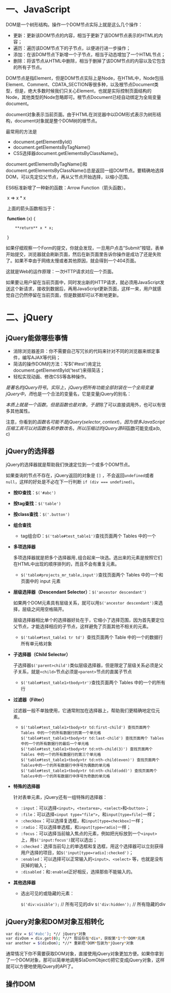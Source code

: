 # 一、JavaScript

DOM是一个树形结构。操作一个DOM节点实际上就是这么几个操作：

- 更新：更新该DOM节点的内容，相当于更新了该DOM节点表示的HTML的内容；
- 遍历：遍历该DOM节点下的子节点，以便进行进一步操作；
- 添加：在该DOM节点下新增一个子节点，相当于动态增加了一个HTML节点；
- 删除：将该节点从HTML中删除，相当于删掉了该DOM节点的内容以及它包含的所有子节点。



DOM节点是指Element，但是DOM节点实际上是Node，在HTML中，Node包括Element、Comment、CDATA_SECTION等很多种，以及根节点Document类型，但是，绝大多数时候我们只关心Element，也就是实际控制页面结构的Node，其他类型的Node忽略即可。根节点Document已经自动绑定为全局变量document。



document对象表示当前页面。由于HTML在浏览器中以DOM形式表示为树形结构，document对象就是整个DOM树的根节点。



最常用的方法是

- document.getElementById()
- document.getElementsByTagName()
- CSS选择器document.getElementsByClassName()。

document.getElementsByTagName()和document.getElementsByClassName()总是返回一组DOM节点。要精确地选择DOM，可以先定位父节点，再从父节点开始选择，以缩小范围。





ES6标准新增了一种新的函数：Arrow Function（箭头函数）。

​	x => x * x

​	上面的箭头函数相当于：

​	**function** (x) {

  		**return** x * x;

​	}



如果仔细观察一个Form的提交，你就会发现，一旦用户点击“Submit”按钮，表单开始提交，浏览器就会刷新页面，然后在新页面里告诉你操作是成功了还是失败了。如果不幸由于网络太慢或者其他原因，就会得到一个404页面。

这就是Web的运作原理：一次HTTP请求对应一个页面。

如果要让用户留在当前页面中，同时发出新的HTTP请求，就必须用JavaScript发送这个新请求，接收到数据后，再用JavaScript更新页面，这样一来，用户就感觉自己仍然停留在当前页面，但是数据却可以不断地更新。

# 二、jQuery

## jQuery能做哪些事情

- 消除浏览器差异：你不需要自己写冗长的代码来针对不同的浏览器来绑定事件，编写AJAX等代码；
- 简洁的操作DOM的方法：写$('#test')肯定比document.getElementById('test')来得简洁；
- 轻松实现动画、修改CSS等各种操作。



$是著名的jQuery符号。实际上，jQuery把所有功能全部封装在一个全局变量jQuery中，而$也是一个合法的变量名，它是变量jQuery的别名：



$本质上就是一个函数，但是函数也是对象，于是$除了可以直接调用外，也可以有很多其他属性。

注意，你看到的$函数名可能不是jQuery(selector, context)，因为很多JavaScript压缩工具可以对函数名和参数改名，所以压缩过的jQuery源码$函数可能变成a(b, c)

## jQuery的选择器

jQuery的选择器就是帮助我们快速定位到一个或多个DOM节点。

如果查询的节点不存在，jQuery返回的对象是 `[]` ，不会返回`undefined`或者`null`，这样的好处是不必在下一行判断 `if (div === undefined)`。

- **按ID查找**：`$('#abc')`

- **按tag查找**：`$('table')`

- **按class查找**：`$('.button')`

- **组合查找**

  - tag组合ID：`$('table#test_table1')`查找页面两个 Tables 中的一个

- **多项选择器**

  多项选择器就是把多个选择器用`,`组合起来一块选。选出来的元素是按照它们在HTML中出现的顺序排列的，而且不会有重复元素。

  - `$('table#projects_mr_table,input')`查找页面两个 Tables 中的一个和页面中的 input 元素

- **层级选择器（Descendant Selector）**：`$('ancestor descendant')`

  如果两个DOM元素具有层级关系，就可以用`$('ancestor descendant')`来选择，层级之间用空格隔开。
  
  层级选择器相比单个的选择器好处在于，它缩小了选择范围，因为首先要定位父节点，才能选择相应的子节点，这样避免了页面其他不相关的元素。
  
  - `$('table#test_table1 tr td') `查找页面两个 Table 中的一个的数据行所有单元格对象
  
- **子选择器（Child Selector）**

  子选择器`$('parent>child')`类似层级选择器，但是限定了层级关系必须是父子关系，就是`<child>`节点必须是`<parent>`节点的直属子节点
  
  - `$('table#test_table1>tbody>tr')`查找页面两个 Tables 中的一个的所有行
  
- **过滤器（Filter）**

  过滤器一般不单独使用，它通常附加在选择器上，帮助我们更精确地定位元素。
  
  - ```
    $('table#test_table1>tbody>tr td:first-child') 查找页面两个 Tables 中的一个的所有数据行的第一个单元格
    $('table#test_table1>tbody>tr td:last-child') 查找页面两个 Tables 中的一个的所有数据行的最后一个单元格
    $('table#test_table1>tbody>tr td:nth-child(3)') 查找页面两个 Tables 中的一个的所有数据行的第三个单元格
    $('table#test_table1>tbody>tr td:nth-child(even)') 查找页面两个Tables中的一个的所有数据行中序号为偶数的单元格
    $('table#test_table1>tbody>tr td:nth-child(odd)') 查找页面两个Tables中的一个的所有数据行中序号为奇数的单元格
    ```
  
- **特殊的选择器**
  
    针对表单元素，jQuery还有一组特殊的选择器：
    
    - `:input`：可以选择`<input>`，`<textarea>`，`<select>`和`<button>`；
    - `:file`：可以选择`<input type="file">`，和`input[type=file]`一样；
    - `:checkbox`：可以选择复选框，和`input[type=checkbox]`一样；
    - `:radio`：可以选择单选框，和`input[type=radio]`一样；
    - `:focus`：可以选择当前输入焦点的元素，例如把光标放到一个`<input>`上，用`$('input:focus')`就可以选出；
    - `:checked`：选择当前勾上的单选框和复选框，用这个选择器可以立刻获得用户选择的项目，如`$('input[type=radio]:checked')`；
  - `:enabled`：可以选择可以正常输入的`<input>`、`<select>` 等，也就是没有灰掉的输入；
  - `:disabled`：和`:enabled`正好相反，选择那些不能输入的。
  
- **其他选择器**
  
    - 选出可见的或隐藏的元素：
    
      `$('div:visible');` // 所有可见的div
      `$('div:hidden');` // 所有隐藏的div


## jQuery对象和DOM对象互相转化

```bash
var div = $('#abc'); *// jQuery*对象
var divDom = div.get(0); *//* 假设存在*div*，获取第*1*个*DOM*元素
var another = $(divDom); *//* 重新把*DOM*包装为*jQuery*对象
```

​	通常情况下你不需要获取DOM对象，直接使用jQuery对象更加方便。如果你拿到了一个DOM对象，那可以简单地调用$(aDomObject)把它变成jQuery对象，这样就可以方便地使用jQuery的API了。

## 操作DOM

